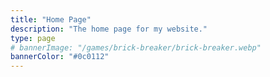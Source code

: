 ```yaml
---
title: "Home Page"
description: "The home page for my website."
type: page
# bannerImage: "/games/brick-breaker/brick-breaker.webp"
bannerColor: "#0c0112"
---
```

